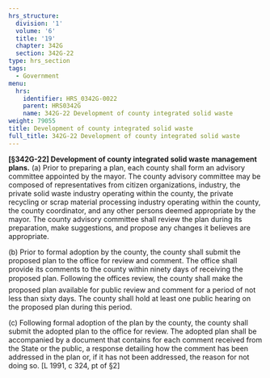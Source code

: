 ```yaml
---
hrs_structure:
  division: '1'
  volume: '6'
  title: '19'
  chapter: 342G
  section: 342G-22
type: hrs_section
tags:
  - Government
menu:
  hrs:
    identifier: HRS_0342G-0022
    parent: HRS0342G
    name: 342G-22 Development of county integrated solid waste
weight: 79055
title: Development of county integrated solid waste
full_title: 342G-22 Development of county integrated solid waste
---
```

**[§342G-22] Development of county integrated solid waste** **management plans.** (a) Prior to preparing a plan, each county shall form an advisory committee appointed by the mayor. The county advisory committee may be composed of representatives from citizen organizations, industry, the private solid waste industry operating within the county, the private recycling or scrap material processing industry operating within the county, the county coordinator, and any other persons deemed appropriate by the mayor. The county advisory committee shall review the plan during its preparation, make suggestions, and propose any changes it believes are appropriate.

(b) Prior to formal adoption by the county, the county shall submit the proposed plan to the office for review and comment. The office shall provide its comments to the county within ninety days of receiving the proposed plan. Following the offices review, the county shall make the proposed plan available for public review and comment for a period of not less than sixty days. The county shall hold at least one public hearing on the proposed plan during this period.

(c) Following formal adoption of the plan by the county, the county shall submit the adopted plan to the office for review. The adopted plan shall be accompanied by a document that contains for each comment received from the State or the public, a response detailing how the comment has been addressed in the plan or, if it has not been addressed, the reason for not doing so. [L 1991, c 324, pt of §2]